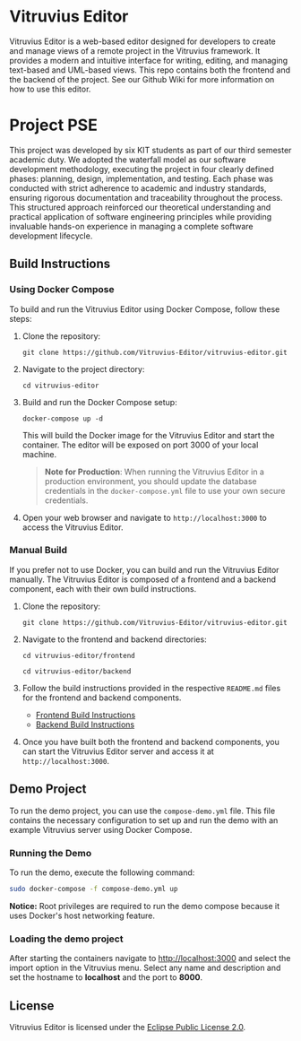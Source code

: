 # Vitruvius Editor

Vitruvius Editor is a web-based editor designed for developers to create and manage views of a remote project in the Vitruvius framework. It provides a modern and intuitive interface for writing, editing, and managing text-based and UML-based views. This repo contains both the frontend and the backend of the project. See our Github Wiki for more information on how to use this editor. 

# Project PSE
This project was developed by six KIT students as part of our third semester academic duty. We adopted the waterfall model as our software development methodology, executing the project in four clearly defined phases: planning, design, implementation, and testing. Each phase was conducted with strict adherence to academic and industry standards, ensuring rigorous documentation and traceability throughout the process. This structured approach reinforced our theoretical understanding and practical application of software engineering principles while providing invaluable hands-on experience in managing a complete software development lifecycle.

## Build Instructions

### Using Docker Compose

To build and run the Vitruvius Editor using Docker Compose, follow these steps:

1. Clone the repository:

   ```
   git clone https://github.com/Vitruvius-Editor/vitruvius-editor.git
   ```

2. Navigate to the project directory:

   ```
   cd vitruvius-editor
   ```

3. Build and run the Docker Compose setup:

   ```
   docker-compose up -d
   ```

   This will build the Docker image for the Vitruvius Editor and start the container. The editor will be exposed on port 3000 of your local machine.

   > **Note for Production**: When running the Vitruvius Editor in a production environment, you should update the database credentials in the `docker-compose.yml` file to use your own secure credentials.

4. Open your web browser and navigate to `http://localhost:3000` to access the Vitruvius Editor.

### Manual Build

If you prefer not to use Docker, you can build and run the Vitruvius Editor manually. The Vitruvius Editor is composed of a frontend and a backend component, each with their own build instructions.

1. Clone the repository:

   ```
   git clone https://github.com/Vitruvius-Editor/vitruvius-editor.git
   ```

2. Navigate to the frontend and backend directories:

   ```
   cd vitruvius-editor/frontend
   ```

   ```
   cd vitruvius-editor/backend
   ```

3. Follow the build instructions provided in the respective `README.md` files for the frontend and backend components.

   - [Frontend Build Instructions](./frontend/README.md)
   - [Backend Build Instructions](./backend/README.md)

4. Once you have built both the frontend and backend components, you can start the Vitruvius Editor server and access it at `http://localhost:3000`.

## Demo Project

To run the demo project, you can use the `compose-demo.yml` file. This file contains the necessary configuration to set up and run the demo with an example Vitruvius server using Docker Compose.

### Running the Demo

To run the demo, execute the following command:

```sh
sudo docker-compose -f compose-demo.yml up
```

**Notice:** Root privileges are required to run the demo compose because it uses Docker's host networking feature.

### Loading the demo project

After starting the containers navigate to [http://localhost:3000](http://localhost:3000) and select the import option in the Vitruvius menu. Select any name and description and set the hostname to **localhost** and the port to **8000**.

## License

Vitruvius Editor is licensed under the [Eclipse Public License 2.0](LICENSE).
